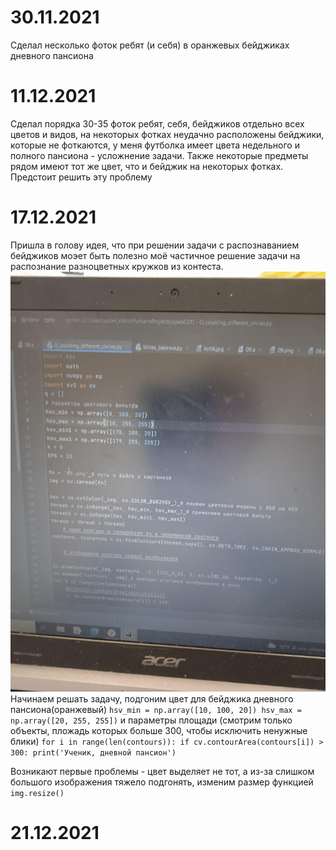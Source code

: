 30.11.2021
==
Сделал несколько фоток ребят (и себя) в оранжевых бейджиках дневного пансиона

11.12.2021
==
Сделал порядка 30-35 фоток ребят, себя, бейджиков отдельно всех цветов и видов, на некоторых фотках неудачно расположены бейджики, которые не фоткаются, у меня футболка имеет цвета недельного и полного пансиона - усложнение задачи. Также некоторые предметы рядом имеют тот же цвет, что и бейджик на некоторых фотках. Предстоит решить эту проблему

17.12.2021
==
Пришла в голову идея, что при решении задачи с распознаванием бейджиков моэет быть полезно моё частичное решение задачи на распознание разноцветных кружков из контеста.
![](photos/screen_of_problem_O.jpg)
Начинаем решать задачу, подгоним цвет для бейджика дневного пансиона(оранжевый)
`hsv_min = np.array([10, 100, 20])
hsv_max = np.array([20, 255, 255])` и параметры площади (смотрим только объекты, пложадь которых больше 300, чтобы исключить ненужные блики)
`for i in range(len(contours)):
    if cv.contourArea(contours[i]) > 300:
        print('Ученик, дневной пансион')`

Возникают первые проблемы - цвет выделяет не тот, а из-за слишком большого изображения тяжело подгонять, изменим размер функцией `img.resize()`

21.12.2021
==
